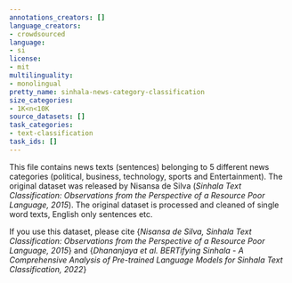 ```yaml
---
annotations_creators: []
language_creators:
- crowdsourced
language:
- si
license:
- mit
multilinguality:
- monolingual
pretty_name: sinhala-news-category-classification
size_categories:
- 1K<n<10K
source_datasets: []
task_categories:
- text-classification
task_ids: []
---
```



This file contains news texts (sentences) belonging to 5 different news categories (political, business, technology, sports and Entertainment). The original dataset was released by Nisansa de Silva (*Sinhala Text Classification: Observations from the Perspective of a Resource Poor Language, 2015*). The original dataset is processed and cleaned of single word texts, English only sentences etc. 

If you use this dataset, please cite {*Nisansa de Silva, Sinhala Text Classification: Observations from the Perspective of a Resource Poor Language, 2015*} and {*Dhananjaya et al. BERTifying Sinhala - A Comprehensive Analysis of Pre-trained Language Models for Sinhala Text Classification, 2022*}